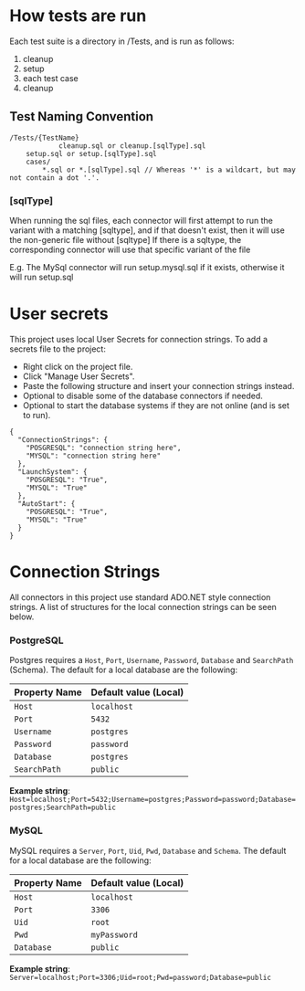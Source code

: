 ﻿



# How tests are run

Each test suite is a directory in /Tests, and is run as follows:
1. cleanup
2. setup
3. each test case
4. cleanup


## Test Naming Convention
	/Tests/{TestName}
                cleanup.sql or cleanup.[sqlType].sql
		setup.sql or setup.[sqlType].sql
		cases/
			*.sql or *.[sqlType].sql // Whereas '*' is a wildcart, but may not contain a dot '.'.

### [sqlType]
When running the sql files, each connector will first attempt to run the variant with a matching [sqltype], and if that doesn't exist, then it will use the non-generic file without [sqltype]
If there is a sqltype, the corresponding connector will use that specific variant of the file

E.g.
	The MySql connector will run setup.mysql.sql if it exists, otherwise it will run setup.sql

# User secrets
This project uses local User Secrets for connection strings.
To add a secrets file to the project:
* Right click on the project file.
* Click "Manage User Secrets".
* Paste the following structure and insert your connection strings instead.
* Optional to disable some of the database connectors if needed.
* Optional to start the database systems if they are not online (and is set to run).

```
{
  "ConnectionStrings": {
    "POSGRESQL": "connection string here",
    "MYSQL": "connection string here"
  },
  "LaunchSystem": {
    "POSGRESQL": "True",
    "MYSQL": "True"
  },
  "AutoStart": {
    "POSGRESQL": "True",
    "MYSQL": "True"
  }
}
```

# Connection Strings
All connectors in this project use standard ADO.NET style connection strings. A list of structures for the local connection strings can be seen below.
### PostgreSQL
Postgres requires a `Host`, `Port`, `Username`, `Password`, `Database` and `SearchPath` (Schema). The default for a local database are the following:

| Property Name  | Default value (Local) |
| -------------- | --------------------- |
| `Host`         | `localhost`           |
| `Port`         | `5432`                |
| `Username`     | `postgres`            |
| `Password`     | `password`            |
| `Database`     | `postgres`            |
| `SearchPath`	 | `public`	            |

**Example string**:
 `Host=localhost;Port=5432;Username=postgres;Password=password;Database=postgres;SearchPath=public`

### MySQL
MySQL requires a `Server`, `Port`, `Uid`, `Pwd`, `Database` and `Schema`. The default for a local database are the following:

| Property Name  | Default value (Local) |
| -------------- | --------------------- |
| `Host`         | `localhost`           |
| `Port`         | `3306`                |
| `Uid`          | `root`                |
| `Pwd`          | `myPassword`          |
| `Database`     | `public`              |

**Example string**:
 `Server=localhost;Port=3306;Uid=root;Pwd=password;Database=public`
	
		
		
	